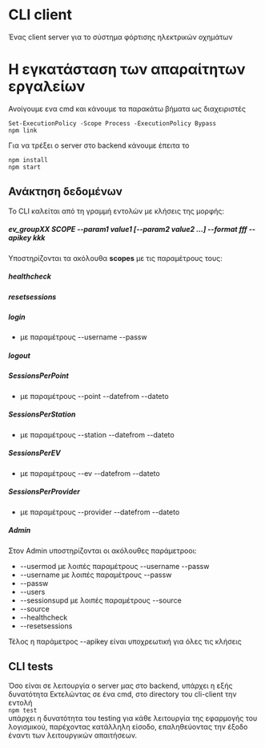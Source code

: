 # CLI client

Ένας client server για το σύστημα φόρτισης ηλεκτρικών οχημάτων 
# Η εγκατάσταση των απαραίτητων εργαλείων
Ανοίγουμε ενα cmd και κάνουμε τα παρακάτω βήματα ως διαχειριστές

	Set-ExecutionPolicy -Scope Process -ExecutionPolicy Bypass
    npm link


Για να τρέξει o server  στο backend κάνουμε έπειτα το

	npm install
    npm start

## Ανάκτηση δεδομένων

Το CLI καλείται από τη γραμμή εντολών με κλήσεις της μορφής: 
##### ev_groupXX SCOPE --param1 value1 [--param2 value2 ...] --format fff --apikey kkk
Υποστηρίζονται τα ακόλουθα **scopes** με τις παραμέτρους τους:

 ##### healthcheck  
##### resetsessions 
##### login  
- με παραμέτρους --username --passw 
 ##### logout
 ##### SessionsPerPoint  
- με παραμέτρους  --point --datefrom --dateto
 ##### SessionsPerStation  
- με παραμέτρους  --station --datefrom --dateto
##### SessionsPerEV  
- με παραμέτρους  --ev --datefrom --dateto
 ##### SessionsPerProvider  
 - με παραμέτρους  --provider --datefrom --dateto
##### Admin
 Στον Admin υποστηρίζονται οι ακόλουθες παράμετροοι:
- --usermod με λοιπές παραμέτρους --username --passw
- --username με λοιπές παραμέτρους --passw
- --passw
- --users
- --sessionsupd με λοιπές παραμέτρους --source
- --source 
- --healthcheck
- --resetsessions
	
Τέλος η παράμετρος --apikey είναι υποχρεωτική για όλες τις κλήσεις
	 
## CLI tests

Όσο είναι σε λειτουργία ο server μας στο backend, υπάρχει η εξής δυνατότητα
Εκτελώντας σε ένα cmd, στο directory του cli-client την εντολή <br>
`npm test` 
<br>
υπάρχει η δυνατότητα του testing για κάθε λειτουργία της εφαρμογής του λογισμικού, παρέχοντας κατάλληλη είσοδο, επαληθεύοντας την έξοδο έναντι των λειτουργικών απαιτήσεων.
